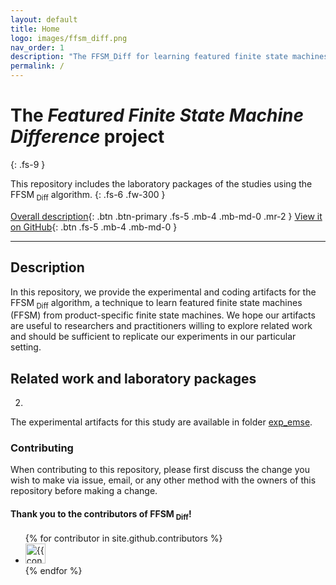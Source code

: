 ```yaml
---
layout: default
title: Home
logo: images/ffsm_diff.png
nav_order: 1
description: "The FFSM_Diff for learning featured finite state machines (FFSM) from product-specific finite state machines."
permalink: /
---
```


# The <i>Featured Finite State Machine Difference</i> project
{: .fs-9 }

This repository includes the laboratory packages of the studies using the FFSM<sub> Diff</sub> algorithm.
{: .fs-6 .fw-300 }

[Overall description](#description){: .btn .btn-primary .fs-5 .mb-4 .mb-md-0 .mr-2 } [View it on GitHub](https://github.com/damascenodiego/learningFFSM){: .btn .fs-5 .mb-4 .mb-md-0 }

---

## Description

In this repository, we provide the experimental and coding artifacts for the FFSM<sub> Diff</sub> algorithm, a technique to learn featured finite state machines (FFSM) from product-specific finite state machines.
We hope our artifacts are useful to researchers and practitioners willing to explore related work and should be sufficient to replicate our experiments in our particular setting.


## Related work and laboratory packages


2. 

The experimental artifacts for this study are available in folder [exp_emse](https://github.com/damascenodiego/learningFFSM/tree/master/FFSM_diff/Benchmark_SPL/exp_emse).

### Contributing

When contributing to this repository, please first discuss the change you wish to make via issue,
email, or any other method with the owners of this repository before making a change. 

#### Thank you to the contributors of FFSM<sub> Diff</sub>!

<ul class="list-style-none">
{% for contributor in site.github.contributors %}
  <li class="d-inline-block mr-1">
     <a href="{{ contributor.html_url }}"><img src="{{ contributor.avatar_url }}" width="32" height="32" alt="{{ contributor.login }}"/></a>
  </li>
{% endfor %}
</ul>
